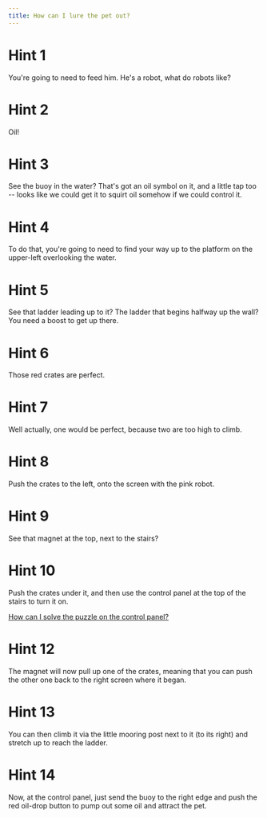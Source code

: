 ```yaml
---
title: How can I lure the pet out?
---
```

# Hint 1
You're going to need to feed him. He's a robot, what do robots like?

# Hint 2
Oil!

# Hint 3
See the buoy in the water? That's got an oil symbol on it, and a little tap too -- looks like we could get it to squirt oil somehow if we could control it.

# Hint 4
To do that, you're going to need to find your way up to the platform on the upper-left overlooking the water.

# Hint 5
See that ladder leading up to it? The ladder that begins halfway up the wall? You need a boost to get up there.

# Hint 6
Those red crates are perfect.

# Hint 7
Well actually, one would be perfect, because two are too high to climb.

# Hint 8
Push the crates to the left, onto the screen with the pink robot.

# Hint 9
See that magnet at the top, next to the stairs?

# Hint 10
Push the crates under it, and then use the control panel at the top of the stairs to turn it on.

[How can I solve the puzzle on the control panel?](/00420/00422/00445/00472/index.md)


# Hint 12
The magnet will now pull up one of the crates, meaning that you can push the other one back to the right screen where it began.

# Hint 13
You can then climb it via the little mooring post next to it (to its right) and stretch up to reach the ladder.

# Hint 14
Now, at the control panel, just send the buoy to the right edge and push the red oil-drop button to pump out some oil and attract the pet.

